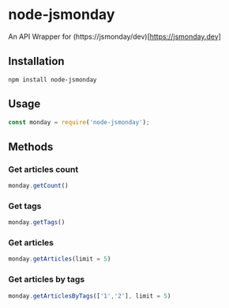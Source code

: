 # node-jsmonday

An API Wrapper for (https://jsmonday/dev)[https://jsmonday.dev]

## Installation

```shell
npm install node-jsmonday
```

## Usage

```javascript
const monday = require('node-jsmonday');
```

## Methods

### Get articles count

```javascript
monday.getCount()
```
### Get tags

```javascript
monday.getTags()
```
### Get articles

```javascript
monday.getArticles(limit = 5)
```
### Get articles by tags

```javascript
monday.getArticlesByTags(['1','2'], limit = 5)
```

